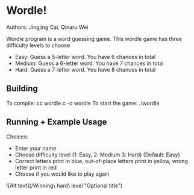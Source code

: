 # Wordle!

Authors: Jingjing Cai, Qinaru Wei

Wordle program is a word guessing game. This wordle game has three difficulty levels to choose  
- Easy: Guess a 5-letter word. You have 6 chances in total  
- Medium: Guess a 6-letter word. You have 7 chances in total  
- Hard: Guess a 7-letter word. You have 8 chances in total  

## Building  

To compile: cc wordle.c -o wordle
To start the game: ./wordle

## Running + Example Usage  

Choices:
- Enter your name
- Choose difficulty level (1: Easy, 2: Medium 3: Hard) (Default: Easy)
- Correct letters print in blue, out-of-place letters print in yellow, wrong letter print in red
- Choose if you would like to play again

![Alt text](/Winning\ hard\ level "Optional title")